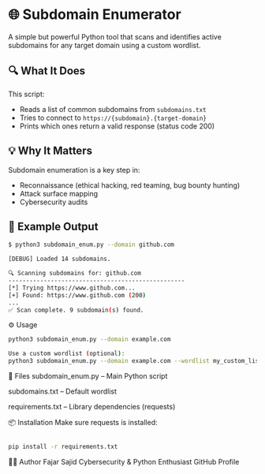 # 🌐 Subdomain Enumerator

A simple but powerful Python tool that scans and identifies active subdomains for any target domain using a custom wordlist.

## 🔍 What It Does

This script:
- Reads a list of common subdomains from `subdomains.txt`
- Tries to connect to `https://{subdomain}.{target-domain}`
- Prints which ones return a valid response (status code 200)

## 💡 Why It Matters

Subdomain enumeration is a key step in:
- Reconnaissance (ethical hacking, red teaming, bug bounty hunting)
- Attack surface mapping
- Cybersecurity audits

## 🧪 Example Output

```bash
$ python3 subdomain_enum.py --domain github.com

[DEBUG] Loaded 14 subdomains.

🔍 Scanning subdomains for: github.com
--------------------------------------------------
[*] Trying https://www.github.com...
[+] Found: https://www.github.com (200)
...
✅ Scan complete. 9 subdomain(s) found.
``` 
⚙️ Usage
```bash
python3 subdomain_enum.py --domain example.com

Use a custom wordlist (optional):
python3 subdomain_enum.py --domain example.com --wordlist my_custom_list.txt

```
📁 Files
subdomain_enum.py – Main Python script

subdomains.txt – Default wordlist

requirements.txt – Library dependencies (requests)

📦 Installation
Make sure requests is installed:
```bash

pip install -r requirements.txt
```
👨‍💻 Author
Fajar Sajid
Cybersecurity & Python Enthusiast
GitHub Profile
